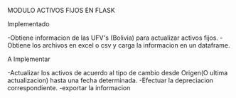 MODULO ACTIVOS FIJOS EN FLASK 


Implementado

-Obtiene informacion de las UFV's (Bolivia) para actualizar activos fijos.
-Obtiene los archivos en excel o csv y carga la informacion en un dataframe.

A Implementar

-Actualizar los activos de acuerdo al tipo de cambio desde Origen(O ultima actualizacion) hasta una fecha determinada.
-Efectuar la depreciacion correspondiente.
-exportar la informacion

